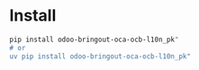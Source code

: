 # Install

```bash
pip install odoo-bringout-oca-ocb-l10n_pk"
# or
uv pip install odoo-bringout-oca-ocb-l10n_pk"
```
